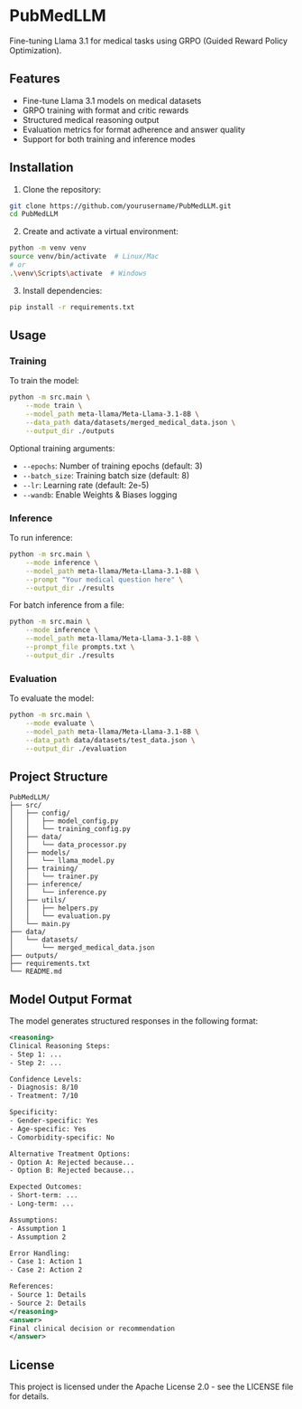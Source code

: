 # PubMedLLM

Fine-tuning Llama 3.1 for medical tasks using GRPO (Guided Reward Policy Optimization).

## Features

- Fine-tune Llama 3.1 models on medical datasets
- GRPO training with format and critic rewards
- Structured medical reasoning output
- Evaluation metrics for format adherence and answer quality
- Support for both training and inference modes

## Installation

1. Clone the repository:
```bash
git clone https://github.com/yourusername/PubMedLLM.git
cd PubMedLLM
```

2. Create and activate a virtual environment:
```bash
python -m venv venv
source venv/bin/activate  # Linux/Mac
# or
.\venv\Scripts\activate  # Windows
```

3. Install dependencies:
```bash
pip install -r requirements.txt
```

## Usage

### Training

To train the model:

```bash
python -m src.main \
    --mode train \
    --model_path meta-llama/Meta-Llama-3.1-8B \
    --data_path data/datasets/merged_medical_data.json \
    --output_dir ./outputs
```

Optional training arguments:
- `--epochs`: Number of training epochs (default: 3)
- `--batch_size`: Training batch size (default: 8)
- `--lr`: Learning rate (default: 2e-5)
- `--wandb`: Enable Weights & Biases logging

### Inference

To run inference:

```bash
python -m src.main \
    --mode inference \
    --model_path meta-llama/Meta-Llama-3.1-8B \
    --prompt "Your medical question here" \
    --output_dir ./results
```

For batch inference from a file:
```bash
python -m src.main \
    --mode inference \
    --model_path meta-llama/Meta-Llama-3.1-8B \
    --prompt_file prompts.txt \
    --output_dir ./results
```

### Evaluation

To evaluate the model:

```bash
python -m src.main \
    --mode evaluate \
    --model_path meta-llama/Meta-Llama-3.1-8B \
    --data_path data/datasets/test_data.json \
    --output_dir ./evaluation
```

## Project Structure

```
PubMedLLM/
├── src/
│   ├── config/
│   │   ├── model_config.py
│   │   └── training_config.py
│   ├── data/
│   │   └── data_processor.py
│   ├── models/
│   │   └── llama_model.py
│   ├── training/
│   │   └── trainer.py
│   ├── inference/
│   │   └── inference.py
│   ├── utils/
│   │   ├── helpers.py
│   │   └── evaluation.py
│   └── main.py
├── data/
│   └── datasets/
│       └── merged_medical_data.json
├── outputs/
├── requirements.txt
└── README.md
```

## Model Output Format

The model generates structured responses in the following format:

```xml
<reasoning>
Clinical Reasoning Steps:
- Step 1: ...
- Step 2: ...

Confidence Levels:
- Diagnosis: 8/10
- Treatment: 7/10

Specificity:
- Gender-specific: Yes
- Age-specific: Yes
- Comorbidity-specific: No

Alternative Treatment Options:
- Option A: Rejected because...
- Option B: Rejected because...

Expected Outcomes:
- Short-term: ...
- Long-term: ...

Assumptions:
- Assumption 1
- Assumption 2

Error Handling:
- Case 1: Action 1
- Case 2: Action 2

References:
- Source 1: Details
- Source 2: Details
</reasoning>
<answer>
Final clinical decision or recommendation
</answer>
```

## License

This project is licensed under the Apache License 2.0 - see the LICENSE file for details. 
